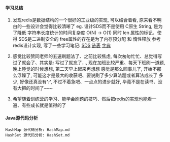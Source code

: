 

#### 学习总结
1. 发现redis是数据结构的一个很好的工业级的实现, 可以结合着看, 原来看不明白的一些设计会觉得比较清晰了
   eg. 设计SDS而不是使用 C原生 String, 是为了降低 字符串长度统计的时间复杂度 O(N) -> O(1)
   同时 len 属性的标记、使得 SDS是二进制安全的
   free属性的存在是为了内存预分配 和 惰性释放
 参考redis设计实现, 写了一些学习笔记:
   [SDS](https://www.jianshu.com/p/d7146cc351b3) 
   [链表](https://www.jianshu.com/p/7dd8ba32f3bf)
   [字典](https://www.jianshu.com/p/99378d167462)

2. 感觉比较赞同老师的五遍刷题法了、之前比较焦虑, 每次匆匆忙忙、总觉得写过了就会了、其实是:
   写过了就忘了..., 现在加班比较严重、每天下班刷一道题, 晚上睡觉的时候想想, 第二天早上起来再想想
   感觉是那么回事儿了, 开始不那么浮躁了, 可能这才是最大的收获吧、要说刷了多少算法题或者算法成长了
   多少, 好像还真没有^.^, 不过不着急吧、一点点的进步就好, 毕竟不是在读书、没有大把的时间了~~~
   
3. 希望随着训练营的学习、能学会刷题的技巧、然后把redis的实现也能看一遍、有些成长就是值得的了

     
#### Java源代码分析
```
HashMap 源代码分析: HashMap.md
HashSet 源代码分析: HashSet.md
```
